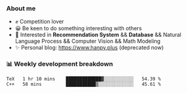 ### About me

- ✊ Competition lover
- 😀 Be keen to do something interesting with others
- 🎈 Interested in **Recommendation System** && **Database** && Natural Language Process && Computer Vision && Math Modeling
- ✨ Personal blog: https://www.hanpy.plus (deprecated now)


### 📊 Weekly development breakdown
<!--START_SECTION:waka-->

```txt
TeX   1 hr 10 mins    █████████████▓░░░░░░░░░░░   54.39 %
C++   58 mins         ███████████▒░░░░░░░░░░░░░   45.61 %
```

<!--END_SECTION:waka-->
